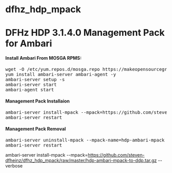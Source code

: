 # dfhz_hdp_mpack
<h1>DFHz HDP 3.1.4.0 Management Pack for Ambari</h1>

<b><i> </i></b>

#### Install Ambari From MOSGA RPMS:
<pre>wget -O /etc/yum.repos.d/mosga.repo https://makeopensourcegreatagain.com/rpms/mosga.repo
yum install ambari-server ambari-agent -y
ambari-server setup -s
ambari-server start
ambari-agent start</pre>

#### Management Pack Installaion
<pre>ambari-server install-mpack --mpack=https://github.com/steven-dfheinz/dfhz_hdp_mpack/raw/master/hdp-ambari-mpack-3.1.4.0.tar.gz --verbose
ambari-server restart</pre>


#### Management Pack Removal
<pre>ambari-server uninstall-mpack --mpack-name=hdp-ambari-mpack
ambari-server restart</pre>


ambari-server install-mpack --mpack=https://github.com/steven-dfheinz/dfhz_hdp_mpack/raw/master/hdp-ambari-mpack-to-ddp.tar.gz --verbose